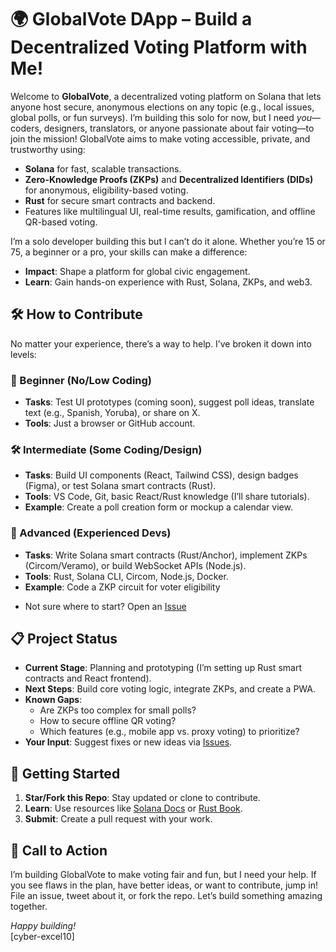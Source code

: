 # 🌍 GlobalVote DApp – Build a Decentralized Voting Platform with Me!

Welcome to **GlobalVote**, a decentralized voting platform on Solana that lets anyone host secure, anonymous elections on any topic (e.g., local issues, global polls, or fun surveys). I’m building this solo for now, but I need *you*—coders, designers, translators, or anyone passionate about fair voting—to join the mission!
GlobalVote aims to make voting accessible, private, and trustworthy using:
- **Solana** for fast, scalable transactions.
- **Zero-Knowledge Proofs (ZKPs)** and **Decentralized Identifiers (DIDs)** for anonymous, eligibility-based voting.
- **Rust** for secure smart contracts and backend.
- Features like multilingual UI, real-time results, gamification, and offline QR-based voting.

I’m a solo developer building this but I can’t do it alone. Whether you’re 15 or 75, a beginner or a pro, your skills can make a difference:
- **Impact**: Shape a platform for global civic engagement.
- **Learn**: Gain hands-on experience with Rust, Solana, ZKPs, and web3.
## 🛠️ How to Contribute
No matter your experience, there’s a way to help. I’ve broken it down into levels:

### 🌱 Beginner (No/Low Coding)
- **Tasks**: Test UI prototypes (coming soon), suggest poll ideas, translate text (e.g., Spanish, Yoruba), or share on X.
- **Tools**: Just a browser or GitHub account.
  
### 🛠️ Intermediate (Some Coding/Design)
- **Tasks**: Build UI components (React, Tailwind CSS), design badges (Figma), or test Solana smart contracts (Rust).
- **Tools**: VS Code, Git, basic React/Rust knowledge (I’ll share tutorials).
- **Example**: Create a poll creation form or mockup a calendar view.

### 🚀 Advanced (Experienced Devs)
- **Tasks**: Write Solana smart contracts (Rust/Anchor), implement ZKPs (Circom/Veramo), or build WebSocket APIs (Node.js).
- **Tools**: Rust, Solana CLI, Circom, Node.js, Docker.
- **Example**: Code a ZKP circuit for voter eligibility

* Not sure where to start? Open an [Issue](https://github.com/cyber-excel10/Voting-dAPP)

## 📋 Project Status
- **Current Stage**: Planning and prototyping (I’m setting up Rust smart contracts and React frontend).
- **Next Steps**: Build core voting logic, integrate ZKPs, and create a PWA.
- **Known Gaps**: 
  - Are ZKPs too complex for small polls?
  - How to secure offline QR voting?
  - Which features (e.g., mobile app vs. proxy voting) to prioritize?
- **Your Input**: Suggest fixes or new ideas via [Issues]().

## 🔧 Getting Started
1. **Star/Fork this Repo**: Stay updated or clone to contribute.
2. **Learn**: Use resources like [Solana Docs](https://docs.solana.com) or [Rust Book](https://doc.rust-lang.org/book).
3. **Submit**: Create a pull request with your work.

## 📢 Call to Action
I’m building GlobalVote to make voting fair and fun, but I need your help. If you see flaws in the plan, have better ideas, or want to contribute, jump in! File an issue, tweet about it, or fork the repo. Let’s build something amazing together.

*Happy building!*  
[cyber-excel10]
